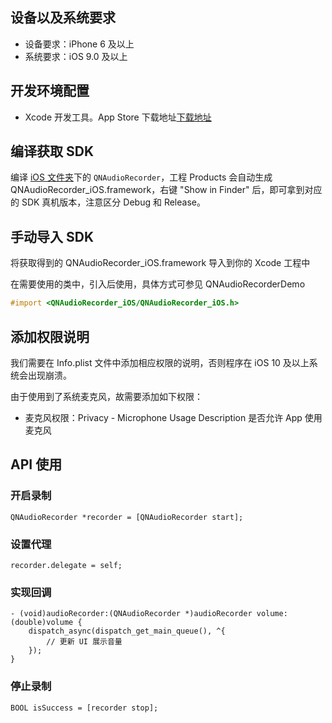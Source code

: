 ## 设备以及系统要求

- 设备要求：iPhone 6 及以上
- 系统要求：iOS 9.0 及以上


## 开发环境配置

- Xcode 开发工具。App Store 下载地址[下载地址](https://itunes.apple.com/cn/app/xcode/id497799835?ls=1&mt=12)


## 编译获取 SDK

编译 [iOS 文件夹](https://github.com/pili-engineering/QNAudioRecorder/blob/main/iOS)下的 `QNAudioRecorder`，工程 Products 会自动生成 QNAudioRecorder_iOS.framework，右键 "Show in Finder" 后，即可拿到对应的 SDK 真机版本，注意区分 Debug 和 Release。


## 手动导入 SDK

将获取得到的 QNAudioRecorder_iOS.framework 导入到你的 Xcode 工程中

在需要使用的类中，引入后使用，具体方式可参见 QNAudioRecorderDemo

```Objective-C
#import <QNAudioRecorder_iOS/QNAudioRecorder_iOS.h>
```


## 添加权限说明

我们需要在 Info.plist 文件中添加相应权限的说明，否则程序在 iOS 10 及以上系统会出现崩溃。

由于使用到了系统麦克风，故需要添加如下权限：

- 麦克风权限：Privacy - Microphone Usage Description 是否允许 App 使用麦克风


## API 使用

### 开启录制

```objc
QNAudioRecorder *recorder = [QNAudioRecorder start];
```

### 设置代理

```objc
recorder.delegate = self;
```

### 实现回调

```objc
- (void)audioRecorder:(QNAudioRecorder *)audioRecorder volume:(double)volume {
    dispatch_async(dispatch_get_main_queue(), ^{
        // 更新 UI 展示音量
    });
}
```

### 停止录制

```objc
BOOL isSuccess = [recorder stop];
```